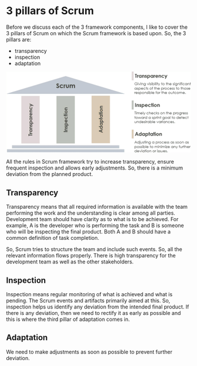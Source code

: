 # 3 pillars of Scrum

Before we discuss each of the 3 framework components, I like to cover the 3 pillars of Scrum on which the Scrum framework is based upon. So, the 3 pillars are:

- transparency
- inspection
- adaptation

![Scrum pillars](../images/scrum-pillars.png)

All the rules in Scrum framework try to increase transparency, ensure frequent inspection and allows early adjustments. So, there is a minimum deviation from the planned product.

## Transparency

Transparency means that all required information is available with the team performing the work and the understanding is clear among all parties. Development team should have clarity as to what is to be achieved. For example, A is the developer who is performing the task and B is someone who will be inspecting the final product. Both A and B should have a common definition of task completion.

So, Scrum tries to structure the team and include such events. So, all the relevant information flows properly. There is high transparency for the development team as well as the other stakeholders.

## Inspection

Inspection means regular monitoring of what is achieved and what is pending. The Scrum events and artifacts primarily aimed at this. So, inspection helps us identify any deviation from the intended final product. If there is any deviation, then we need to rectify it as early as possible and this is where the third pillar of adaptation comes in.

## Adaptation

We need to make adjustments as soon as possible to prevent further deviation.
